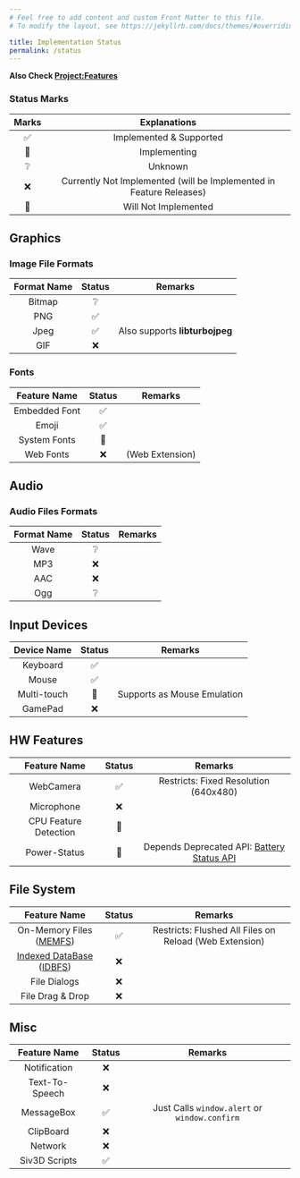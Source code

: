 ```yaml
---
# Feel free to add content and custom Front Matter to this file.
# To modify the layout, see https://jekyllrb.com/docs/themes/#overriding-theme-defaults

title: Implementation Status
permalink: /status
---
```


**Also Check [Project:Features](https://github.com/nokotan/OpenSiv3D/projects/1)**

### Status Marks

| Marks | Explanations |
| :--: | :--: |
| ✅ | Implemented & Supported |
| 🚧 | Implementing |
| ❔ | Unknown |
| ❌ | Currently Not Implemented (will be Implemented in Feature Releases) |
| 🚫 | Will Not Implemented |

## Graphics

### Image File Formats

| Format Name | Status | Remarks |
| :--: | :--: | :--: |
| Bitmap | ❔ | |
| PNG | ✅ | |
| Jpeg | ✅ | Also supports **libturbojpeg** |
| GIF | ❌ | |

### Fonts

| Feature Name | Status | Remarks |
| :--: | :--: | :--: |
| Embedded Font | ✅ | |
| Emoji | ✅ | |
| System Fonts | 🚫 | |
| Web Fonts | ❌ | (Web Extension) |

## Audio

### Audio Files Formats

| Format Name | Status | Remarks |
| :--: | :--: | :--: |
| Wave | ❔ | |
| MP3 | ❌ | |
| AAC | ❌ | |
| Ogg | ❔ | |

## Input Devices

| Device Name | Status | Remarks |
| :--: | :--: | :--: |
| Keyboard | ✅ | |
| Mouse | ✅ | |
| Multi-touch | 🚧 | Supports as Mouse Emulation |
| GamePad | ❌ | |

## HW Features

| Feature Name | Status | Remarks |
| :--: | :--: | :--: |
| WebCamera | ✅ | Restricts: Fixed Resolution (640x480) |
| Microphone | ❌ | |
| CPU Feature Detection | 🚫 | |
| Power-Status | 🚫 | Depends Deprecated API: [Battery Status API](https://developer.mozilla.org/ja/docs/Web/API/Battery_Status_API)|

## File System

| Feature Name | Status | Remarks |
| :--: | :--: | :--: |
| On-Memory Files ([MEMFS](https://emscripten.org/docs/api_reference/Filesystem-API.html#filesystem-api-idbfs)) | ✅ | Restricts: Flushed All Files on Reload (Web Extension) |
| [Indexed DataBase](https://developer.mozilla.org/ja/docs/Web/API/IndexedDB_API) ([IDBFS](https://emscripten.org/docs/api_reference/Filesystem-API.html#filesystem-api-idbfs)) | ❌ | |
| File Dialogs | ❌ | |
| File Drag & Drop | ❌ | |

## Misc

| Feature Name | Status | Remarks |
| :--: | :--: | :--: |
| Notification | ❌ | |
| Text-To-Speech | ❌ | |
| MessageBox | ✅ | Just Calls `window.alert` or `window.confirm` |
| ClipBoard | ❌ | |
| Network | ❌ | |
| Siv3D Scripts | ✅ | |

